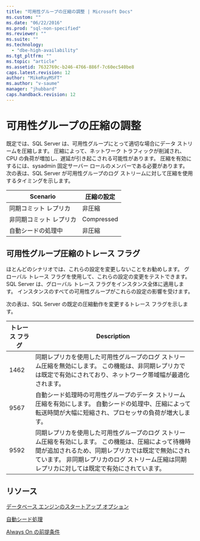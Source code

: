```yaml
---
title: "可用性グループの圧縮の調整 | Microsoft Docs"
ms.custom: ""
ms.date: "06/22/2016"
ms.prod: "sql-non-specified"
ms.reviewer: ""
ms.suite: ""
ms.technology: 
  - "dbe-high-availability"
ms.tgt_pltfrm: ""
ms.topic: "article"
ms.assetid: 7632769c-b246-4766-886f-7c60ec540be8
caps.latest.revision: 12
author: "MikeRayMSFT"
ms.author: "v-saume"
manager: "jhubbard"
caps.handback.revision: 12
---
```

# 可用性グループの圧縮の調整

既定では、SQL Server は、可用性グループにとって適切な場合にデータ ストリームを圧縮します。 圧縮によって、ネットワーク トラフィックが削減され、CPU の負荷が増加し、遅延が引き起こされる可能性があります。 圧縮を有効にするには、sysadmin 固定サーバー ロールのメンバーである必要があります。 次の表は、SQL Server が可用性グループのログ ストリームに対して圧縮を使用するタイミングを示します。

| Scenario | 圧縮の設定
| ---- | ----
| 同期コミット レプリカ | 非圧縮
| 非同期コミット レプリカ | Compressed
| 自動シードの処理中 | 非圧縮

## 可用性グループ圧縮のトレース フラグ 

ほとんどのシナリオでは、これらの設定を変更しないことをお勧めします。 グローバル トレース フラグを使用して、これらの設定の変更をテストできます。 SQL Server は、グローバル トレース フラグをインスタンス全体に適用します。 インスタンスのすべての可用性グループがこれらの設定の影響を受けます。  

次の表は、SQL Server の既定の圧縮動作を変更するトレース フラグを示します。 

トレース フラグ | Description
------------- | -------------
1462          | 同期レプリカを使用した可用性グループのログ ストリーム圧縮を無効にします。 この機能は、非同期レプリカでは既定で有効にされており、ネットワーク帯域幅が最適化されます。
9567          | 自動シード処理時の可用性グループのデータ ストリーム圧縮を有効にします。 自動シードの処理中、圧縮によって転送時間が大幅に短縮され、プロセッサの負荷が増大します。
9592          | 同期レプリカを使用した可用性グループのログ ストリーム圧縮を有効にします。 この機能は、圧縮によって待機時間が追加されるため、同期レプリカでは既定で無効にされています。 非同期レプリカのログ ストリーム圧縮は同期レプリカに対しては既定で有効にされています。


## リソース


[データベース エンジンのスタートアップ オプション](../../../database-engine/configure-windows/database-engine-service-startup-options.md)

[自動シード処理](https://msdn.microsoft.com/library/mt735149(SQL.130).aspx)

[Always On の前提条件](https://msdn.microsoft.com/library/ff878487.aspx) 